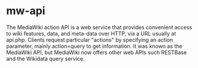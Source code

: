 # mw-api
The MediaWiki action API is a web service that provides convenient access to wiki features, data, and meta-data over HTTP, via a URL usually at api.php. Clients request particular "actions" by specifying an action parameter, mainly action=query to get information. It was known as the MediaWiki API, but MediaWiki now offers other web APIs such RESTBase and the Wikidata query service.
